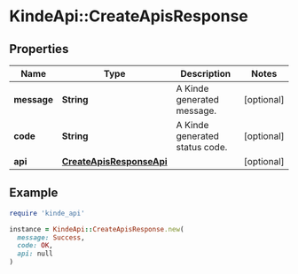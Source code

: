 # KindeApi::CreateApisResponse

## Properties

| Name | Type | Description | Notes |
| ---- | ---- | ----------- | ----- |
| **message** | **String** | A Kinde generated message. | [optional] |
| **code** | **String** | A Kinde generated status code. | [optional] |
| **api** | [**CreateApisResponseApi**](CreateApisResponseApi.md) |  | [optional] |

## Example

```ruby
require 'kinde_api'

instance = KindeApi::CreateApisResponse.new(
  message: Success,
  code: OK,
  api: null
)
```

